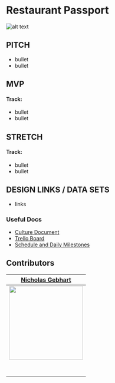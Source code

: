 # Restaurant Passport
![alt text](https://cdn2.atlantamagazine.com/wp-content/uploads/sites/4/2019/07/RestaurantEugene01_courtesy.jpg "alt-text")

## PITCH
* bullet
* bullet

## MVP

#### Track:
- bullet
- bullet

## STRETCH

#### Track:
- bullet
- bullet

## DESIGN LINKS / DATA SETS
- links

### Useful Docs
* [Culture Document](https://www.notion.so/Part-Time-Build-Sprint-Culture-Document-e344d84c5f4445709e995ed57b28c24e)
* [Trello Board](https://trello.com/b/e7UFiks8/restaurant-passport)
* [Schedule and Daily Milestones](https://www.notion.so/Unit-Completion-Rubrics-c0783f6d9b7e435f9ce47e8cd2d0ee3b)

## Contributors


|                                      [Nicholas Gebhart](https://github.com/gebhartn)                                     | 
| :----------------------------------------------------------------------------------------------------------------------: | 
|      [<img src="https://avatars1.githubusercontent.com/u/52334965?s=460&v=4" width = "200" />](https://github.com/gebhartn)      | 
|      [<img src="https://github.com/favicon.ico" width="15"> ](https://github.com/gebhartn)                 | 
| [ <img src="https://static.licdn.com/sc/h/al2o9zrvru7aqj8e1x2rzsrca" width="15"> ](https://www.linkedin.com/in/nicholas-gebhart-707217194/)        | 
